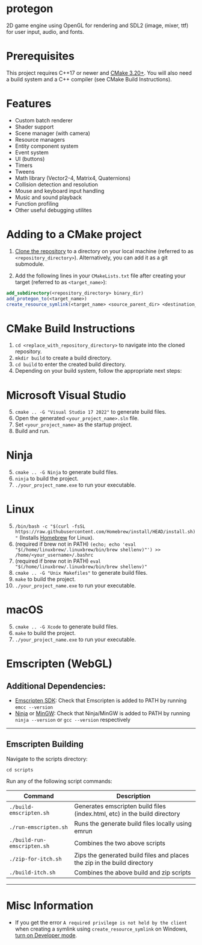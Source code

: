 # protegon

2D game engine using OpenGL for rendering and SDL2 (image, mixer, ttf) for user input, audio, and fonts.

# Prerequisites

This project requires C++17 or newer and [CMake 3.20+](https://cmake.org/download/).
You will also need a build system and a C++ compiler (see CMake Build Instructions).

# Features

- Custom batch renderer
- Shader support
- Scene manager (with camera)
- Resource managers
- Entity component system
- Event system
- UI (buttons)
- Timers
- Tweens
- Math library (Vector2-4, Matrix4, Quaternions)
- Collision detection and resolution
- Mouse and keyboard input handling
- Music and sound playback
- Function profiling
- Other useful debugging utilites

# Adding to a CMake project

1. [Clone the repository](https://docs.github.com/en/repositories/creating-and-managing-repositories/cloning-a-repository) to a directory on your local machine (referred to as `<repository_directory>`). Alternatively, you can add it as a git submodule.

2. Add the following lines in your `CMakeLists.txt` file after creating your target (referred to as `<target_name>`):

```cmake
add_subdirectory(<repository_directory> binary_dir)
add_protegon_to(<target_name>)
create_resource_symlink(<target_name> <source_parent_dir> <destination_parent_dir> <directory_name>) // (optional for creating a symlink for the resources folder)
```

# CMake Build Instructions

1. `cd <replace_with_repository_directory>` to navigate into the cloned repository.
2. `mkdir build` to create a build directory.
3. `cd build` to enter the created build directory.
4. Depending on your build system, follow the appropriate next steps:

# Microsoft Visual Studio

5. `cmake .. -G "Visual Studio 17 2022"` to generate build files.
6. Open the generated `<your_project_name>.sln` file.
7. Set `<your_project_name>` as the startup project.
8. Build and run.

# Ninja

5. `cmake .. -G Ninja` to generate build files.
6. `ninja` to build the project.
7. `./your_project_name.exe` to run your executable.

# Linux

5. `/bin/bash -c "$(curl -fsSL https://raw.githubusercontent.com/Homebrew/install/HEAD/install.sh)"` (Installs [Homebrew](https://brew.sh/) for Linux).
6. (required if brew not in PATH) `(echo; echo 'eval "$(/home/linuxbrew/.linuxbrew/bin/brew shellenv)"') >> /home/<your_username>/.bashrc`
7. (required if brew not in PATH) `eval "$(/home/linuxbrew/.linuxbrew/bin/brew shellenv)"`
8. `cmake .. -G "Unix Makefiles"` to generate build files.
9. `make` to build the project.
10. `./your_project_name.exe` to run your executable.

# macOS

5. `cmake .. -G Xcode` to generate build files.
6. `make` to build the project.
7. `./your_project_name.exe` to run your executable.

# Emscripten (WebGL)

Additional Dependencies:
---
* [Emscripten SDK](https://emscripten.org/): Check that Emscripten is added to PATH by running ```emcc --version```
* [Ninja](https://ninja-build.org/) or [MinGW](https://www.mingw-w64.org/): Check that Ninja/MinGW is added to PATH by running ```ninja --version``` or ```gcc --version``` respectively
---
Emscripten Building
---
Navigate to the scripts directory:

```cd scripts```

Run any of the following script commands:

| Command    | Description |
| -------- | ------- |
| ```./build-emscripten.sh```  | Generates emscripten build files (index.html, etc) in the build directory |
| ```./run-emscripten.sh``` | Runs the generate build files locally using emrun |
| ```./build-run-emscripten.sh```    | Combines the two above scripts |
| ```./zip-for-itch.sh```    | Zips the generated build files and places the zip in the build directory |
| ```./build-itch.sh```    | Combines the above build and zip scripts |

---

# Misc Information

- If you get the error ```A required privilege is not held by the client``` when creating a symlink using ```create_resource_symlink``` on Windows, [turn on Developer mode](https://learn.microsoft.com/en-us/windows/apps/get-started/enable-your-device-for-development).
